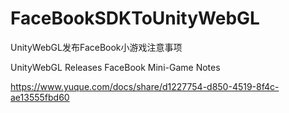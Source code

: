 # FaceBookSDKToUnityWebGL

UnityWebGL发布FaceBook小游戏注意事项

UnityWebGL Releases FaceBook Mini-Game Notes

https://www.yuque.com/docs/share/d1227754-d850-4519-8f4c-ae13555fbd60
